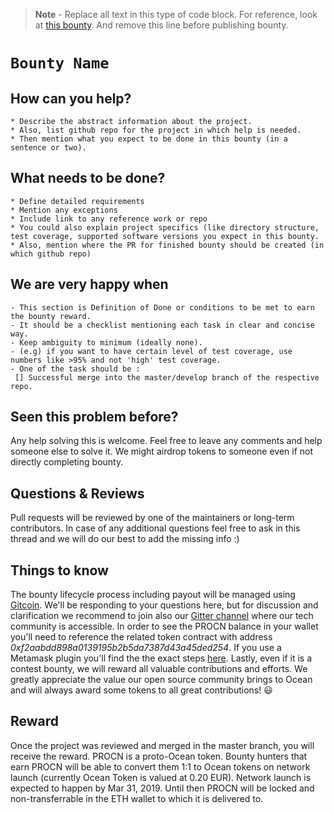 >**Note** - Replace all text in this type of code block. For reference, look at [this bounty](https://github.com/oceanprotocol/ocean/issues/171). And remove this line before publishing bounty.

# ```Bounty Name```
## How can you help?

```
* Describe the abstract information about the project.
* Also, list github repo for the project in which help is needed.
* Then mention what you expect to be done in this bounty (in a sentence or two).
```


## What needs to be done?

```
* Define detailed requirements
* Mention any exceptions
* Include link to any reference work or repo
* You could also explain project specifics (like directory structure, test coverage, supported software versions you expect in this bounty.
* Also, mention where the PR for finished bounty should be created (in which github repo)
```

## We are very happy when


```
- This section is Definition of Done or conditions to be met to earn the bounty reward. 
- It should be a checklist mentioning each task in clear and concise way. 
- Keep ambiguity to minimum (ideally none).
- (e.g) if you want to have certain level of test coverage, use numbers like >95% and not 'high' test coverage.
- One of the task should be :
 [] Successful merge into the master/develop branch of the respective repo.
```


## Seen this problem before?

Any help solving this is welcome. Feel free to leave any comments and help someone else to solve it. We might airdrop tokens to someone even if not directly completing bounty.


## Questions & Reviews

Pull requests will be reviewed by one of the maintainers or long-term contributors. In case of any additional questions feel free to ask in this thread and we will do our best to add the missing info :)

## Things to know
The bounty lifecycle process including payout will be managed using [Gitcoin](https://gitcoin.co/explorer?network=mainnet&keywords=oceanprotocol&order_by=-web3_created).
We'll be responding to your questions here, but for discussion and clarification we recommend to join also our [Gitter channel](https://gitter.im/oceanprotocol/Lobby) where our tech community is accessible.
In order to see the PROCN balance in your wallet you'll need to reference the related token contract with address _0xf2aabdd898a0139195b2b5da7387d43a45ded254_. If you use a Metamask plugin you'll find the the exact steps [here](https://metamask.zendesk.com/hc/en-us/articles/360015489011-Managing-ERC20-Tokens).
Lastly, even if it is a contest bounty, we will reward all valuable contributions and efforts. We greatly appreciate the value our open source community brings to Ocean and will always award some tokens to all great contributions! :smiley:

## Reward

Once the project was reviewed and merged in the master branch, you will receive the reward. PROCN is a proto-Ocean token. Bounty hunters that earn PROCN will be able to convert them 1:1 to Ocean tokens on network launch (currently Ocean Token is valued at 0.20 EUR). Network launch is expected to happen by Mar 31, 2019. Until then PROCN will be locked and non-transferrable in the ETH wallet to which it is delivered to.
